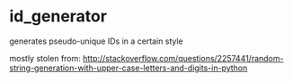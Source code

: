 # id_generator
generates pseudo-unique IDs in a certain style

mostly stolen from: http://stackoverflow.com/questions/2257441/random-string-generation-with-upper-case-letters-and-digits-in-python
